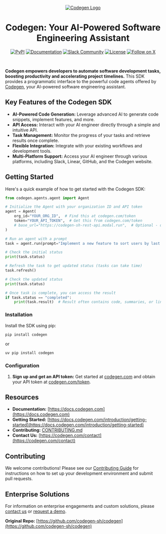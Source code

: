 <p align="center">
  <a href="https://docs.codegen.com">
    <img src="https://i.imgur.com/6RF9W0z.jpeg" alt="Codegen Logo" />
  </a>
</p>

<h1 align="center">Codegen: Your AI-Powered Software Engineering Assistant</h1>

<div align="center">

[![PyPI](https://img.shields.io/badge/PyPi-codegen-gray?style=flat-square&color=blue)](https://pypi.org/project/codegen/)
[![Documentation](https://img.shields.io/badge/Docs-docs.codegen.com-purple?style=flat-square)](https://docs.codegen.com)
[![Slack Community](https://img.shields.io/badge/Slack-Join-4A154B?logo=slack&style=flat-square)](https://community.codegen.com)
[![License](https://img.shields.io/badge/Code%20License-Apache%202.0-gray?&color=gray)](https://github.com/codegen-sh/codegen-sdk/tree/develop?tab=Apache-2.0-1-ov-file)
[![Follow on X](https://img.shields.io/twitter/follow/codegen?style=social)](https://x.com/codegen)

</div>

<br />

**Codegen empowers developers to automate software development tasks, boosting productivity and accelerating project timelines.** This SDK provides a programmatic interface to the powerful code agents offered by [Codegen](https://codegen.com), your AI-powered software engineering assistant.

## Key Features of the Codegen SDK

*   **AI-Powered Code Generation:** Leverage advanced AI to generate code snippets, implement features, and more.
*   **API Access:** Interact with your AI engineer directly through a simple and intuitive API.
*   **Task Management:** Monitor the progress of your tasks and retrieve results once complete.
*   **Flexible Integration:** Integrate with your existing workflows and development tools.
*   **Multi-Platform Support:** Access your AI engineer through various platforms, including Slack, Linear, GitHub, and the Codegen website.

## Getting Started

Here's a quick example of how to get started with the Codegen SDK:

```python
from codegen.agents.agent import Agent

# Initialize the Agent with your organization ID and API token
agent = Agent(
    org_id="YOUR_ORG_ID",  # Find this at codegen.com/token
    token="YOUR_API_TOKEN",  # Get this from codegen.com/token
    # base_url="https://codegen-sh-rest-api.modal.run",  # Optional - defaults to production
)

# Run an agent with a prompt
task = agent.run(prompt="Implement a new feature to sort users by last login.")

# Check the initial status
print(task.status)

# Refresh the task to get updated status (tasks can take time)
task.refresh()

# Check the updated status
print(task.status)

# Once task is complete, you can access the result
if task.status == "completed":
    print(task.result)  # Result often contains code, summaries, or links
```

### Installation

Install the SDK using pip:

```bash
pip install codegen
```

or

```bash
uv pip install codegen
```

### Configuration

1.  **Sign up and get an API token:** Get started at [codegen.com](https://codegen.com) and obtain your API token at [codegen.com/token](https://codegen.com/token).

## Resources

*   **Documentation:** [https://docs.codegen.com](https://docs.codegen.com)
*   **Getting Started:** [https://docs.codegen.com/introduction/getting-started](https://docs.codegen.com/introduction/getting-started)
*   **Contributing:** [CONTRIBUTING.md](CONTRIBUTING.md)
*   **Contact Us:** [https://codegen.com/contact](https://codegen.com/contact)

## Contributing

We welcome contributions! Please see our [Contributing Guide](CONTRIBUTING.md) for instructions on how to set up your development environment and submit pull requests.

## Enterprise Solutions

For information on enterprise engagements and custom solutions, please [contact us](https://codegen.com/contact) or [request a demo](https://codegen.com/request-demo).

**Original Repo:**  [https://github.com/codegen-sh/codegen](https://github.com/codegen-sh/codegen)